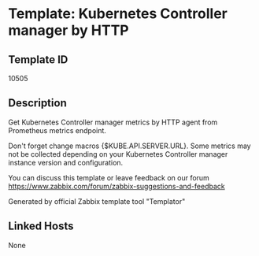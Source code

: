 # Template: Kubernetes Controller manager by HTTP

## Template ID
10505

## Description
Get Kubernetes Controller manager metrics by HTTP agent from Prometheus metrics endpoint.

Don't forget change macros {$KUBE.API.SERVER.URL}.
Some metrics may not be collected depending on your Kubernetes Controller manager instance version and configuration.

You can discuss this template or leave feedback on our forum https://www.zabbix.com/forum/zabbix-suggestions-and-feedback

Generated by official Zabbix template tool "Templator"

## Linked Hosts
None

